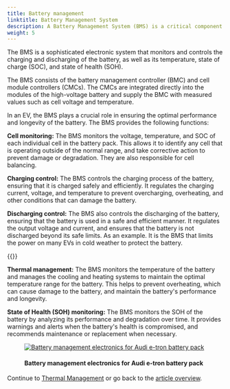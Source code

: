 ```yaml
---
title: Battery management
linktitle: Battery Management System
description: A Battery Management System (BMS) is a critical component in an Electric Vehicle (EV) that is responsible for managing the performance, health, and safety of the battery.
weight: 5
---
```

<!-- markdownlint-disable MD033 -->
The BMS is a sophisticated electronic system that monitors and controls the charging and discharging of the battery, as well as its temperature, state of charge (SOC), and state of health (SOH).

The BMS consists of the battery management controller (BMC) and cell module controllers (CMCs).
The CMCs are integrated directly into the modules of the high-voltage battery and supply the BMC with measured values such as cell voltage and temperature.

In an EV, the BMS plays a crucial role in ensuring the optimal performance and longevity of the battery. The BMS provides the following functions:

**Cell monitoring:** The BMS monitors the voltage, temperature, and SOC of each individual cell in the battery pack. This allows it to identify any cell that is operating outside of the normal range, and take corrective action to prevent damage or degradation. They are also responsible for cell balancing.

**Charging control:** The BMS controls the charging process of the battery, ensuring that it is charged safely and efficiently. It regulates the charging current, voltage, and temperature to prevent overcharging, overheating, and other conditions that can damage the battery.

**Discharging control:** The BMS also controls the discharging of the battery, ensuring that the battery is used in a safe and efficient manner. It regulates the output voltage and current, and ensures that the battery is not discharged beyond its safe limits. As an example. It is the BMS that limits the power on many EVs in cold weather to protect the battery.

{{<evkxdisplayaddarticle />}}

**Thermal management:** The BMS monitors the temperature of the battery and manages the cooling and heating systems to maintain the optimal temperature range for the battery. This helps to prevent overheating, which can cause damage to the battery, and maintain the battery's performance and longevity.

**State of Health (SOH) monitoring:** The BMS monitors the SOH of the battery by analyzing its performance and degradation over time. It provides warnings and alerts when the battery's health is compromised, and recommends maintenance or replacement when necessary.

<figure>
    <a href="https://media.electrichasgoneaudi.net/multimedia/technology/battery/batterymanagment/batterymanagement1.jpg">
        <img src="https://media.electrichasgoneaudi.net/multimedia/technology/battery/batterymanagment/batterymanagement1s.jpg"
        alt="Battery management electronics for Audi e-tron battery pack" title="Battery management electronics for Audi e-tron battery pack">
    </a>
    <figcaption><h4>Battery management electronics for Audi e-tron battery pack</h4></figcaption>
</figure>

Continue to [Thermal Management](../thermalmanagement/) or go back to the [article overview](../).